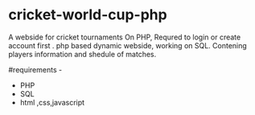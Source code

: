 # cricket-world-cup-php
A webside for cricket tournaments On PHP,
Requred to login or create account first .
php based dynamic webside, working on SQL.
Contening players information and shedule of matches.

#requirements - 
- PHP
- SQL
- html ,css,javascript 
